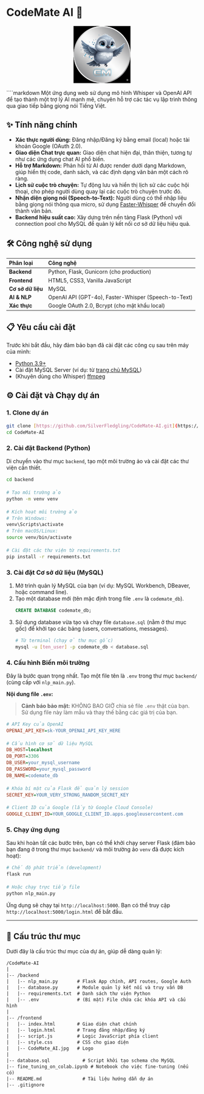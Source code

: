 
# CodeMate AI 🤖

<p align="center">
<img src="images/CodeMate_AI.png" alt="CodeMate AI Logo" width="150"/>
</p>
````markdown
Một ứng dụng web sử dụng mô hình Whisper và OpenAI API để tạo thành một trợ lý AI mạnh mẽ, chuyên hỗ trợ các tác vụ lập trình thông qua giao tiếp bằng giọng nói Tiếng Việt.

## ✨ Tính năng chính

* **Xác thực người dùng:** Đăng nhập/Đăng ký bằng email (local) hoặc tài khoản Google (OAuth 2.0).
* **Giao diện Chat trực quan:** Giao diện chat hiện đại, thân thiện, tương tự như các ứng dụng chat AI phổ biến.
* **Hỗ trợ Markdown:** Phản hồi từ AI được render dưới dạng Markdown, giúp hiển thị code, danh sách, và các định dạng văn bản một cách rõ ràng.
* **Lịch sử cuộc trò chuyện:** Tự động lưu và hiển thị lịch sử các cuộc hội thoại, cho phép người dùng quay lại các cuộc trò chuyện trước đó.
* **Nhận diện giọng nói (Speech-to-Text):** Người dùng có thể nhập liệu bằng giọng nói thông qua micro, sử dụng [Faster-Whisper](https://github.com/SYSTRAN/faster-whisper) để chuyển đổi thành văn bản.
* **Backend hiệu suất cao:** Xây dựng trên nền tảng Flask (Python) với connection pool cho MySQL để quản lý kết nối cơ sở dữ liệu hiệu quả.

## 🛠️ Công nghệ sử dụng

| Phân loại | Công nghệ |
| :--- | :--- |
| **Backend** | Python, Flask, Gunicorn (cho production) |
| **Frontend** | HTML5, CSS3, Vanilla JavaScript |
| **Cơ sở dữ liệu** | MySQL |
| **AI & NLP** | OpenAI API (GPT-4o), Faster-Whisper (Speech-to-Text) |
| **Xác thực** | Google OAuth 2.0, Bcrypt (cho mật khẩu local) |

## 📋 Yêu cầu cài đặt

Trước khi bắt đầu, hãy đảm bảo bạn đã cài đặt các công cụ sau trên máy của mình:

* [Python 3.9+](https://www.python.org/)
* Cài đặt MySQL Server (ví dụ: từ [trang chủ MySQL](https://dev.mysql.com/downloads/mysql/))
* (Khuyên dùng cho Whisper) [ffmpeg](https://ffmpeg.org/download.html)

## ⚙️ Cài đặt và Chạy dự án

### 1. Clone dự án

```bash
git clone [https://github.com/SilverFledgling/CodeMate-AI.git](https://github.com/SilverFledgling/CodeMate-AI.git)
cd CodeMate-AI
````

### 2\. Cài đặt Backend (Python)

Di chuyển vào thư mục `backend`, tạo một môi trường ảo và cài đặt các thư viện cần thiết.

```bash
cd backend

# Tạo môi trường ảo
python -m venv venv

# Kích hoạt môi trường ảo
# Trên Windows:
venv\Scripts\activate
# Trên macOS/Linux:
source venv/bin/activate

# Cài đặt các thư viện từ requirements.txt
pip install -r requirements.txt
```

### 3\. Cài đặt Cơ sở dữ liệu (MySQL)

1.  Mở trình quản lý MySQL của bạn (ví dụ: MySQL Workbench, DBeaver, hoặc command line).
2.  Tạo một database mới (tên mặc định trong file `.env` là `codemate_db`).
    ```sql
    CREATE DATABASE codemate_db;
    ```
3.  Sử dụng database vừa tạo và chạy file `database.sql` (nằm ở thư mục gốc) để khởi tạo các bảng (users, conversations, messages).
    ```bash
    # Từ terminal (chạy ở thư mục gốc)
    mysql -u [ten_user] -p codemate_db < database.sql
    ```

### 4\. Cấu hình Biến môi trường

Đây là bước quan trọng nhất. Tạo một file tên là `.env` trong thư mục `backend/` (cùng cấp với `nlp_main.py`).

**Nội dung file `.env`:**

> **Cảnh báo bảo mật:** KHÔNG BAO GIỜ chia sẻ file `.env` thật của bạn. Sử dụng file này làm mẫu và thay thế bằng các giá trị của bạn.

```ini
# API Key của OpenAI
OPENAI_API_KEY=sk-YOUR_OPENAI_API_KEY_HERE

# Cấu hình cơ sở dữ liệu MySQL
DB_HOST=localhost
DB_PORT=3306
DB_USER=your_mysql_username
DB_PASSWORD=your_mysql_password
DB_NAME=codemate_db

# Khóa bí mật của Flask để quản lý session
SECRET_KEY=YOUR_VERY_STRONG_RANDOM_SECRET_KEY

# Client ID của Google (lấy từ Google Cloud Console)
GOOGLE_CLIENT_ID=YOUR_GOOGLE_CLIENT_ID.apps.googleusercontent.com
```

### 5\. Chạy ứng dụng

Sau khi hoàn tất các bước trên, bạn có thể khởi chạy server Flask (đảm bảo bạn đang ở trong thư mục `backend/` và môi trường ảo `venv` đã được kích hoạt):

```bash
# Chế độ phát triển (development)
flask run

# Hoặc chạy trực tiếp file
python nlp_main.py
```

Ứng dụng sẽ chạy tại `http://localhost:5000`. Bạn có thể truy cập `http://localhost:5000/login.html` để bắt đầu.

-----

## 🌳 Cấu trúc thư mục

Dưới đây là cấu trúc thư mục của dự án, giúp dễ dàng quản lý:

```
/CodeMate-AI
|
|-- /backend
|   |-- nlp_main.py       # Flask App chính, API routes, Google Auth
|   |-- database.py       # Module quản lý kết nối và truy vấn DB
|   |-- requirements.txt  # Danh sách thư viện Python
|   |-- .env              # (Bí mật) File chứa các khóa API và cấu hình
|
|-- /frontend
|   |-- index.html        # Giao diện chat chính
|   |-- login.html        # Trang đăng nhập/đăng ký
|   |-- script.js         # Logic JavaScript phía client
|   |-- style.css         # CSS cho giao diện
|   |-- CodeMate_AI.jpg   # Logo
|
|-- database.sql            # Script khởi tạo schema cho MySQL
|-- fine_tuning_on_colab.ipynb # Notebook cho việc fine-tuning (nếu có)
|-- README.md               # Tài liệu hướng dẫn dự án
|-- .gitignore
```

```
```

